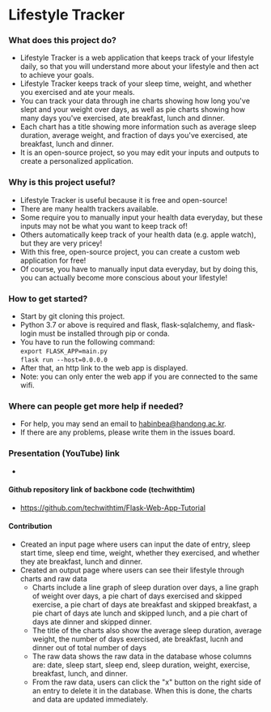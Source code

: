 # Lifestyle Tracker

### What does this project do?
- Lifestyle Tracker is a web application that keeps track of your lifestyle daily, so that you will understand more about your lifestyle and then act to achieve your goals.
- Lifestyle Tracker keeps track of your sleep time, weight, and whether you exercised and ate your meals.
- You can track your data through ine charts showing how long you've slept and your weight over days, as well as pie charts showing how many days you've exercised, ate breakfast, lunch and dinner.
- Each chart has a title showing more information such as average sleep duration, average weight, and fraction of days you've exercised, ate breakfast, lunch and dinner.
- It is an open-source project, so you may edit your inputs and outputs to create a personalized application.

### Why is this project useful?
- Lifestyle Tracker is useful because it is free and open-source!
- There are many health trackers available.
- Some require you to manually input your health data everyday, but these inputs may not be what you want to keep track of!
- Others automatically keep track of your health data (e.g. apple watch), but they are very pricey!
- With this free, open-source project, you can create a custom web application for free!
- Of course, you have to manually input data everyday, but by doing this, you can actually become more conscious about your lifestyle!

### How to get started?
- Start by git cloning this project.
- Python 3.7 or above is required and flask, flask-sqlalchemy, and flask-login must be installed through pip or conda.
- You have to run the following command:<br />
  `export FLASK_APP=main.py`<br />
  `flask run --host=0.0.0.0`<br />
- After that, an http link to the web app is displayed.
- Note: you can only enter the web app if you are connected to the same wifi.

### Where can people get more help if needed?
- For help, you may send an email to habinbea@handong.ac.kr.
- If there are any problems, please write them in the issues board.

### Presentation (YouTube) link
- 

#### Github repository link of backbone code (techwithtim)
- https://github.com/techwithtim/Flask-Web-App-Tutorial

#### Contribution
- Created an input page where users can input the date of entry, sleep start time, sleep end time, weight, whether they exercised, and whether they ate breakfast, lunch and dinner.
- Created an output page where users can see their lifestyle through charts and raw data
  - Charts include a line graph of sleep duration over days, a line graph of weight over days, a pie chart of days exercised and skipped exercise, a pie chart of days ate breakfast and skipped breakfast, a pie chart of days ate lunch and skipped lunch, and a pie chart of days ate dinner and skipped dinner.
  - The title of the charts also show the average sleep duration, average weight, the number of days exercised, ate breakfast, lucnh and dinner out of total number of days
  - The raw data shows the raw data in the database whose columns are: date, sleep start, sleep end, sleep duration, weight, exercise, breakfast, lunch, and dinner.
  - From the raw data, users can click the "x" button on the right side of an entry to delete it in the database. When this is done, the charts and data are updated immediately.
